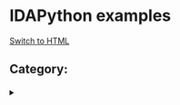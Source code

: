 # IDAPython examples

<!--
[Switch to HTML](http://htmlpreview.github.io/?https://github.com/idapython/src/tree/m/examples/index.html)
-->
[Switch to HTML](http://htmlpreview.github.io/?https://github.com/test-idapython-01/idapython-examples/md-anchors/examples/index.html)

<!--gen:group:category-->
## Category: <!--gen:category-->

<!--gen:block-->
#### <!--gen:name-->
<details>
  <summary><!--gen:summary--></summary>

<blockquote>

#### Source code
<a href="https://github.com/idapython/src/master/examples/<!--gen:path-->"><!--gen:path--></a>

#### Category
<!--gen:category-->

#### Description
<!--gen:description-->

#### Keywords
<!--gen:block-->
<!--gen:keywords-->
<!--gen:end-->

#### Uses
<!--gen:block-->
* <!--gen:uses-->
<!--gen:end-->

#### See also
<!--gen:block-->
* [<!--gen:see_also-->](#<!--gen:see_also-->)
<!--gen:end-->

</blockquote>

  </details>

<!--gen:end-->
<!--gen:end-->
